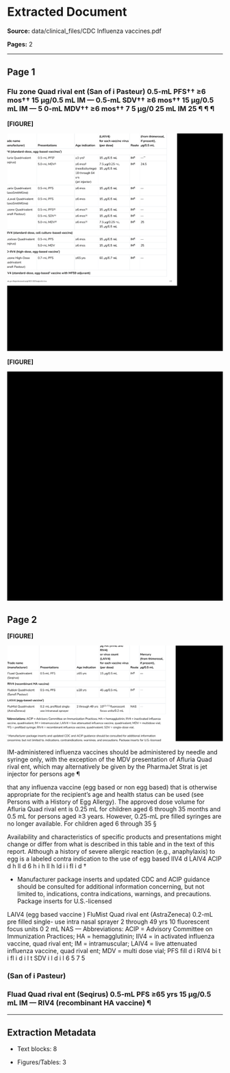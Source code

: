# Extracted Document

**Source:** data/clinical_files/CDC Influenza vaccines.pdf

**Pages:** 2

---


## Page 1


### Flu zone Quad rival ent (San of i Pasteur) 0.5-mL PFS†† ≥6 mos†† 15 µg/0.5 mL IM — 0.5-mL SDV†† ≥6 mos†† 15 µg/0.5 mL IM — 5 0-mL MDV†† ≥6 mos†† 7 5 µg/0 25 mL IM 25 ¶ ¶ ¶


**[FIGURE]**

![Figure from page 1](figures/figure_p1_39adfde5.png)


**[FIGURE]**

![Figure from page 1](figures/figure_p1_20d49370.png)


## Page 2


**[FIGURE]**

![Figure from page 2](figures/figure_p2_99999432.png)

IM-administered influenza vaccines should be administered by needle and syringe only, with the exception of the MDV presentation of Afluria Quad rival ent, which may alternatively be given by the PharmaJet Strat is jet injector for persons age ¶

that any influenza vaccine (egg based or non egg based) that is otherwise appropriate for the recipient’s age and health status can be used (see Persons with a History of Egg Allergy). The approved dose volume for Afluria Quad rival ent is 0.25 mL for children aged 6 through 35 months and 0.5 mL for persons aged ≥3 years. However, 0.25-mL pre filled syringes are no longer available. For children aged 6 through 35 §

Availability and characteristics of specific products and presentations might change or differ from what is described in this table and in the text of this report. Although a history of severe allergic reaction (e.g., anaphylaxis) to egg is a labeled contra indication to the use of egg based IIV4 d LAIV4 ACIP d h ll d 6 h i h ll h ld i i fl i d †

* Manufacturer package inserts and updated CDC and ACIP guidance should be consulted for additional information concerning, but not limited to, indications, contra indications, warnings, and precautions. Package inserts for U.S.-licensed

LAIV4 (egg based vaccine ) FluMist Quad rival ent (AstraZeneca) 0.2-mL pre filled single- use intra nasal sprayer 2 through 49 yrs 10 fluorescent focus units 0 2 mL NAS — Abbreviations: ACIP = Advisory Committee on Immunization Practices; HA = hemagglutinin; IIV4 = in activated influenza vaccine, quad rival ent; IM = intramuscular; LAIV4 = live attenuated influenza vaccine, quad rival ent; MDV = multi dose vial; PFS fill d i RIV4 bi t i fl i d i l t SDV i l d i l 6 5 7 5


### (San of i Pasteur)


### Fluad Quad rival ent (Seqirus) 0.5-mL PFS ≥65 yrs 15 µg/0.5 mL IM — RIV4 (recombinant HA vaccine) ¶


---

## Extraction Metadata

- Text blocks: 8

- Figures/Tables: 3

